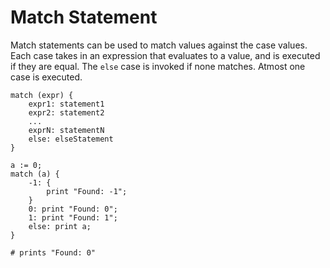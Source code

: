 # Match Statement

Match statements can be used to match values against the case values. Each case takes in an expression that evaluates to a value, and is executed if they are equal. The `else` case is invoked if none matches. Atmost one case is executed.

```title="Syntax"
match (expr) {
    expr1: statement1
    expr2: statement2
    ...
    exprN: statementN
    else: elseStatement
}
```

```title="Example"
a := 0;
match (a) {
    -1: {
        print "Found: -1";
    }
    0: print "Found: 0";
    1: print "Found: 1";
    else: print a;
}

# prints "Found: 0"
```
